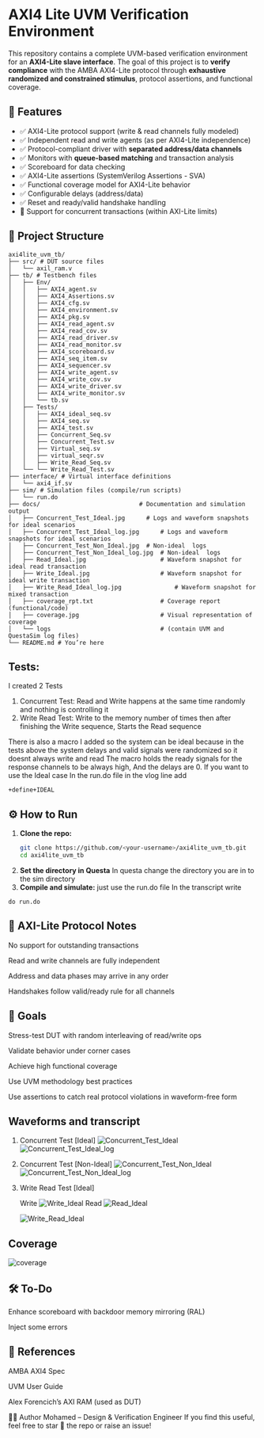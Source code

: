 # AXI4 Lite UVM Verification Environment
This repository contains a complete UVM-based verification environment for an **AXI4-Lite slave interface**. The goal of this project is to **verify compliance** with the AMBA AXI4-Lite protocol through **exhaustive randomized and constrained stimulus**, protocol assertions, and functional coverage.

## 📌 Features

- ✅ AXI4-Lite protocol support (write & read channels fully modeled)
- ✅ Independent read and write agents (as per AXI4-Lite independence)
- ✅ Protocol-compliant driver with **separated address/data channels**
- ✅ Monitors with **queue-based matching** and transaction analysis
- ✅ Scoreboard for data checking
- ✅ AXI4-Lite assertions (SystemVerilog Assertions - SVA)
- ✅ Functional coverage model for AXI4-Lite behavior
- ✅ Configurable delays (address/data)
- ✅ Reset and ready/valid handshake handling
- 🧪 Support for concurrent transactions (within AXI-Lite limits)

## 📁 Project Structure
```
axi4lite_uvm_tb/
├── src/ # DUT source files
│   └── axil_ram.v
├── tb/ # Testbench files
│   ├── Env/
│   │   ├── AXI4_agent.sv
│   │   ├── AXI4_Assertions.sv
│   │   ├── AXI4_cfg.sv
│   │   ├── AXI4_environment.sv
│   │   ├── AXI4_pkg.sv
│   │   ├── AXI4_read_agent.sv
│   │   ├── AXI4_read_cov.sv
│   │   ├── AXI4_read_driver.sv
│   │   ├── AXI4_read_monitor.sv
│   │   ├── AXI4_scoreboard.sv
│   │   ├── AXI4_seq_item.sv
│   │   ├── AXI4_sequencer.sv
│   │   ├── AXI4_write_agent.sv
│   │   ├── AXI4_write_cov.sv
│   │   ├── AXI4_write_driver.sv
│   │   ├── AXI4_write_monitor.sv
│   │   └── tb.sv
│   ├── Tests/
│   │   ├── AXI4_ideal_seq.sv
│   │   ├── AXI4_seq.sv
│   │   ├── AXI4_test.sv
│   │   ├── Concurrent_Seq.sv
│   │   ├── Concurrent_Test.sv
│   │   ├── Virtual_seq.sv
│   │   ├── virtual_seqr.sv
│   │   ├── Write_Read_Seq.sv
│   └── └── Write_Read_Test.sv
├── interface/ # Virtual interface definitions
│   └── axi4_if.sv
├── sim/ # Simulation files (compile/run scripts)
│   └── run.do
├── docs/                            # Documentation and simulation output
│   ├── Concurrent_Test_Ideal.jpg      # Logs and waveform snapshots for ideal scenarios
│   ├── Concurrent_Test_Ideal_log.jpg      # Logs and waveform snapshots for ideal scenarios
│   ├── Concurrent_Test_Non_Ideal.jpg  # Non-ideal  logs
│   ├── Concurrent_Test_Non_Ideal_log.jpg  # Non-ideal  logs
│   ├── Read_Ideal.jpg                     # Waveform snapshot for ideal read transaction
│   ├── Write_Ideal.jpg                    # Waveform snapshot for ideal write transaction
│   ├── Write_Read_Ideal_log.jpg               # Waveform snapshot for mixed transaction
│   ├── coverage_rpt.txt                   # Coverage report (functional/code)
│   ├── coverage.jpg                       # Visual representation of coverage
│   └── logs                               # (contain UVM and QuestaSim log files)
└── README.md # You’re here
```
## **Tests:**
I created 2 Tests 
1. Concurrent Test: Read and Write happens at the same time randomly and nothing is controlling it
2. Write Read Test: Write to the memory number of times then after finishing the Write sequence, Starts the Read sequence

There is also a macro I added so the system can be ideal because in the tests above the system delays and valid signals were randomized so it doesnt always write and read 
The macro holds the ready signals for the response channels to be always high, And the delays are 0.
If you want to use the Ideal case 
In the run.do file in the vlog line add
```
+define+IDEAL
```

## ⚙️ How to Run

1. **Clone the repo:**
   ```bash
   git clone https://github.com/<your-username>/axi4lite_uvm_tb.git
   cd axi4lite_uvm_tb
2. **Set the directory in Questa**
In questa change the directory you are in to the sim directory
3. **Compile and simulate:**
just use the run.do file
In the transcript write
```
do run.do
```

## 🧠 AXI-Lite Protocol Notes
No support for outstanding transactions

Read and write channels are fully independent

Address and data phases may arrive in any order

Handshakes follow valid/ready rule for all channels

## 🚀 Goals
Stress-test DUT with random interleaving of read/write ops

Validate behavior under corner cases

Achieve high functional coverage

Use UVM methodology best practices

Use assertions to catch real protocol violations in waveform-free form

## Waveforms and transcript
1. Concurrent Test [Ideal]
![Concurrent_Test_Ideal](https://github.com/user-attachments/assets/2354fb2e-9f60-4055-b292-84b9764dd8a5)
![Concurrent_Test_Ideal_log](https://github.com/user-attachments/assets/5a285c7a-7a71-4f46-9432-a9a0adc53d06)
2. Concurrent Test [Non-Ideal]
![Concurrent_Test_Non_Ideal](https://github.com/user-attachments/assets/c8020bfe-bdd7-4187-bddd-7eb6fe2087df)
![Concurrent_Test_Non_Ideal_log](https://github.com/user-attachments/assets/11f8c094-9055-478d-bbc9-540fe92b13a9)
3. Write Read Test [Ideal]

   Write
![Write_Ideal](https://github.com/user-attachments/assets/c34e725b-6acd-4338-904b-cfc9e626a4ca)
   Read
![Read_Ideal](https://github.com/user-attachments/assets/1cf9b9c2-bec2-4d9a-9ccf-c8bd94696aa9)

   ![Write_Read_Ideal](https://github.com/user-attachments/assets/e59227bb-8e85-43c1-a027-8fa7046ac2f4)

## Coverage 
   ![coverage](https://github.com/user-attachments/assets/ad473aa4-c9be-4142-924e-63af06373800)

## 🛠️ To-Do

 Enhance scoreboard with backdoor memory mirroring (RAL)

 Inject some errors
 

## 📖 References
AMBA AXI4 Spec

UVM User Guide

Alex Forencich’s AXI RAM (used as DUT)

👨‍💻 Author
Mohamed – Design & Verification Engineer
If you find this useful, feel free to star 🌟 the repo or raise an issue!
